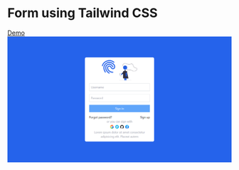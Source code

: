 # Form using Tailwind CSS
[Demo](https://chapst1.github.io/formCss/)
![Screenshot](<https://raw.githubusercontent.com/ChapST1/formCss/master/screenshots/Screenshot%202022-12-02%20163712%20(1).png>)

